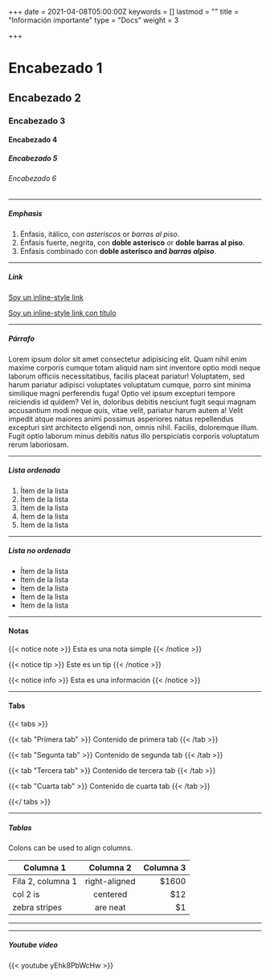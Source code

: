 +++
date = 2021-04-08T05:00:00Z
keywords = []
lastmod = ""
title = "Información importante"
type = "Docs"
weight = 3

+++
# Encabezado 1
## Encabezado 2
### Encabezado 3
#### Encabezado 4
##### Encabezado 5
###### Encabezado 6

<hr>

##### Emphasis

1. Énfasis, itálico, con *asteriscos* or _barras al piso_.
2. Énfasis fuerte, negrita, con **doble asterisco** or __doble barras al piso__.
3. Énfasis combinado con **doble asterisco and _barras alpiso_**.

<hr>

##### Link
[Soy un inline-style link](https://www.google.com)

[Soy un inline-style link con título](https://www.google.com "Google")


<hr>

##### Párrafo

Lorem ipsum dolor sit amet consectetur adipisicing elit. Quam nihil enim maxime corporis cumque totam aliquid nam sint inventore optio modi neque laborum officiis necessitatibus, facilis placeat pariatur! Voluptatem, sed harum pariatur adipisci voluptates voluptatum cumque, porro sint minima similique magni perferendis fuga! Optio vel ipsum excepturi tempore reiciendis id quidem? Vel in, doloribus debitis nesciunt fugit sequi magnam accusantium modi neque quis, vitae velit, pariatur harum autem a! Velit impedit atque maiores animi possimus asperiores natus repellendus excepturi sint architecto eligendi non, omnis nihil. Facilis, doloremque illum. Fugit optio laborum minus debitis natus illo perspiciatis corporis voluptatum rerum laboriosam.

<hr>

##### Lista ordenada

1. Ítem de la lista
2. Ítem de la lista
3. Ítem de la lista
4. Ítem de la lista
5. Ítem de la lista

<hr>

##### Lista no ordenada

* Ítem de la lista
* Ítem de la lista
* Ítem de la lista
* Ítem de la lista
* Ítem de la lista

<hr>

#### Notas

{{< notice note >}}
  Esta es una nota simple
{{< /notice >}}

{{< notice tip >}}
  Este es un tip
{{< /notice >}}

{{< notice info >}}
  Esta es una información
{{< /notice >}}

<hr>

#### Tabs

{{< tabs >}}

  {{< tab "Primera tab" >}}
   Contenido de primera tab
  {{< /tab >}}

  {{< tab "Segunta tab" >}}
  Contenido de segunda tab
  {{< /tab >}}

  {{< tab "Tercera tab" >}}
  Contenido de tercera tab
  {{< /tab >}}

  {{< tab "Cuarta tab" >}}
  Contenido de cuarta tab
  {{< /tab >}}

{{</ tabs >}}

<hr>

##### Tablas

Colons can be used to align columns.

| Columna 1               | Columna 2     | Columna 3   |
| -------------           |:-------------:| -----:      |
| Fila 2, columna 1       | right-aligned | $1600       |
| col 2 is                | centered      |   $12       |
| zebra stripes           | are neat      |    $1       |


<hr>


<hr>

##### Youtube video

{{< youtube yEhk8PbWcHw >}}